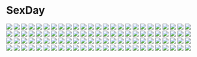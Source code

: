 # SexDay
![](https://konachan.com/image/613017e111fcaffa994c166b9108e806/Konachan.com%20-%209826%20enma_ai%20jigoku_shoujo.jpg)
![](https://konachan.com/jpeg/abd5d26490d883252cf9a5f22d938d8f/Konachan.com%20-%2091640%20animal%20aqua_hair%20enomoto_yoshika%20game_cg%20suzukaze_no_melt%20tenmaso%20whirlpool%20yellow_eyes.jpg)
![](https://konachan.com/jpeg/dfa8253a16b491445c6db312ddb78b49/Konachan.com%20-%20144920%20demon%20koakuma%20red_eyes%20red_hair%20s-ghost%20tie%20touhou%20white%20wings.jpg)
![](https://konachan.com/jpeg/0c87c321caf612e6ce718564f4d38de9/Konachan.com%20-%2089299%202girls%20bow%20brown_eyes%20brown_hair%20fukimin%20futami_ami%20futami_mami%20idolmaster%20necklace%20short_hair%20twins%20white.jpg)
![](https://konachan.com/image/99f99da7ee88558eda6b0ee4b1d8483c/Konachan.com%20-%20110961%20breasts%20cleavage%20gloves%20gray_hair%20katana%20long_hair%20original%20panties%20petals%20purple_eyes%20ryuuri_susuki%20spear%20sword%20underwear%20weapon.jpg)
![](https://konachan.com/image/b85113d3cc7ecadbc5b4cc2119f8dfab/Konachan.com%20-%20201946%20amagi_brilliant_park%20brown_hair%20cait%20gray%20gun%20long_hair%20sento_isuzu%20skirt%20thighhighs%20weapon%20yellow_eyes.jpg)
![](https://konachan.com/jpeg/1d80823790ec6af3981e1e6dbaf3de8a/Konachan.com%20-%20179823%20akaza%20breasts%20cameltoe%20game_cg%20gray_hair%20henshin_3%20may-be_soft%20minakoshi_konami%20nipples%20no_bra%20swimsuit%20third-party_edit%20undressing%20white.jpg)
![](https://konachan.com/image/29c2ae9edf18d001b0162efeb8fddf23/Konachan.com%20-%20101240%20aqua_eyes%20aqua_hair%20glasses%20hatsune_miku%20headphones%20kirin404%20long_hair%20skirt%20vocaloid.jpg)
![](https://konachan.com/jpeg/31b72210853aafa0f5cd1d1347154d66/Konachan.com%20-%20274469%20aliasing%20animal%20bra%20breasts%20candy%20fish%20lollipop%20panties%20pink_hair%20purple_eyes%20short_hair%20tail%20thighhighs%20to_love_ru%20underwater%20underwear%20water.jpg)
![](https://konachan.com/image/f23998befd2efc8923e21319d3a9c17f/Konachan.com%20-%20150211%202girls%20brown_eyes%20brown_hair%20hakurei_reimu%20japanese_clothes%20long_hair%20miko%20panties%20shameimaru_aya%20short_hair%20skirt%20teco_uk%20touhou%20underwear%20wings.jpg)
![](https://konachan.com/image/28f587b64e85eb995e28cbad637b6b60/Konachan.com%20-%2046124%20tagme%20wings.jpg)
![](https://konachan.com/image/3d7eec70b55ffe5f679c421100ed0388/Konachan.com%20-%20178567%20bed%20blush%20bra%20chuunibyou_demo_koi_ga_shitai%21%20eyepatch%20green_eyes%20navel%20panties%20purple_hair%20short_hair%20sweetcloud%20takanashi_rikka%20underwear.jpg)
![](https://konachan.com/image/532e070d2d5aa75d61947121349e4e1d/Konachan.com%20-%20283134%20animal_ears%20anthropomorphism%20japanese_clothes%20kimono%20long_hair%20original%20paper%20pointed_ears%20ryuuri_susuki%20tail.jpg)
![](https://konachan.com/image/1a52d9bd3c99610d847da12f71024894/Konachan.com%20-%20130760%20blue_hair%20cirno%20dress%20par.%20touhou%20water%20wet.jpg)
![](https://konachan.com/image/42faa1a072883d1c95251ab2b4480cd5/Konachan.com%20-%2084047%20bleach%20kuchiki_rukia.jpg)
![](https://konachan.com/image/9349f86f43d723dc7a1bb966e8b8812c/Konachan.com%20-%2043014%20breasts%20nipples%20nude%20pussy%20spread_legs%20uncensored.jpg)
![](https://konachan.com/jpeg/472919b7a112d850a9fa001b34019641/Konachan.com%20-%20273620%20anthropomorphism%20black_hair%20breasts%20girls_frontline%20long_hair%20mo3hig3%20navel%20nude%20onsen%20qbz-95_%28girls_frontline%29%20water%20wet%20yellow_eyes.jpg)
![](https://konachan.com/image/86b0aa0b8a03b27ce71d3e80dfb07d30/Konachan.com%20-%206924%20hiiragi_kagami%20lucky_star%20school_uniform.jpg)
![](https://konachan.com/jpeg/d4941d524eaa77196f0cc7d268789dd0/Konachan.com%20-%20205989%20animal_ears%20bell%20bikini%20black_hair%20foxgirl%20granblue_fantasy%20long_hair%20red_eyes%20sakofu%20swimsuit%20tail%20white%20yuel_%28granblue_fantasy%29.jpg)
![](https://konachan.com/jpeg/c2b9f41e6918b645edaf0f13ec2a0ac3/Konachan.com%20-%20150791%20akinashi_yuu%20fairys%20game_cg%20ima_sugu_onii-chan_ni_imouto_da_tte_iitai%21%20mitani_ayumu.jpg)
![](https://konachan.com/jpeg/81bdf03e99beabb0d1411feeb9b3bf1f/Konachan.com%20-%20122339%20blonde_hair%20bra%20long_hair%20panties%20saburou_%28hgmg%29%20thighhighs%20touhou%20underwear%20yakumo_yukari.jpg)
![](https://konachan.com/image/a0c6e85875b6fe2d1424d678512b02cb/Konachan.com%20-%20201526%20apron%20bed%20black_hair%20breasts%20cleavage%20garter%20green_eyes%20headdress%20long_hair%20maid%20murakami_suigun%20navel%20original%20panties%20underwear%20wristwear.jpg)
![](https://konachan.com/image/cebfc7da22a6f9974a70eda062609adf/Konachan.com%20-%20138936%20animal%20animal_ears%20asteion%20blush%20breast_hold%20breasts%20bunny_ears%20bunnygirl%20cat%20catgirl%20cleavage%20group%20loli%20nude%20onsen%20sacred_heart%20towel%20wet.jpg)
![](https://konachan.com/jpeg/d3b161554bb9b1a1e45333c2fe99463a/Konachan.com%20-%2018015%20amuria%20simoun.jpg)
![](https://konachan.com/image/a6021a582737499538339ff43bf71186/Konachan.com%20-%20141712%20armais_%28me-chan337%29%20barefoot%20bed%20original%20short_hair.jpg)
![](https://konachan.com/jpeg/93412d673874563f2f705f14cf71e7f3/Konachan.com%20-%20273307%20blonde_hair%20blue_eyes%20bow%20dress%20fate_grand_order%20fate_%28series%29%20food%20gothic%20hane_yuki%20hat%20loli%20long_hair%20teddy_bear.jpg)
![](https://konachan.com/image/41f955a46524b3cb78ac9476651a6443/Konachan.com%20-%20132314%20gayprince%20hat%20long_hair%20moon%20touhou%20yagokoro_eirin.jpg)
![](https://konachan.com/image/e5d6b2bbf5afc569894a1263184ff3dd/Konachan.com%20-%20250648%20animal%20aqua_eyes%20building%20cameltoe%20cat%20city%20dress%20glasses%20gloves%20group%20loli%20mirror%20original%20panties%20pantyhose%20ponytail%20red_eyes%20sody%20tattoo%20underwear.jpg)
![](https://konachan.com/image/28b79e8e38974c34bbbc5e6f685b2c28/Konachan.com%20-%20260749%20anus%20ass%20blush%20book%20censored%20cum%20green_eyes%20original%20panties%20pussy%20pussy_juice%20red_hair%20short_hair%20skirt%20spread_legs%20thighhighs%20underwear%20watermark.jpg)
![](https://konachan.com/jpeg/6e5c41a33b5205a7b2ef65be6d198a72/Konachan.com%20-%2068360%20censored%20hat%20jajao%20nipples%20nude%20sex%20touhou%20yakumo_yukari.jpg)
![](https://konachan.com/jpeg/744b61345337225a27ff0c49759bf3ac/Konachan.com%20-%20127611%20bra%20elbow_gloves%20game_cg%20gloves%20hiyoko_strike%21%20kagami_utakata%20maiyora_ririno%20pink_hair%20purple_hair%20school_uniform%20underwear%20yasuyuki.jpg)
![](https://konachan.com/jpeg/5c98ac76f0a9193c0d4000aef6ffe024/Konachan.com%20-%20269335%20anthropomorphism%20book%20brown_eyes%20brown_hair%20couch%20d-style_wed%20glasses%20kneehighs%20melonbooks%20school_uniform%20short_hair%20skirt%20twintails%20watermark.jpg)
![](https://konachan.com/jpeg/795f82b53fe4b7b6797b8ca523862f0c/Konachan.com%20-%20112936%20tagme%20yamashita_shunya.jpg)
![](https://konachan.com/image/608496aaa6344693f517a56a5679d04c/Konachan.com%20-%20300832%20animal_ears%20blush%20bunny_ears%20headband%20long_hair%20navel%20nude%20pon_%28shind_997%29%20purple_eyes%20purple_hair%20twintails%20vocaloid%20voiceroid%20yuzuki_yukari.jpg)
![](https://konachan.com/image/630754d0f3887ca8ef60ab777424399f/Konachan.com%20-%2043423%20kannagi_crazy_shrine_maidens%20nagi%20school_swimsuit%20swimsuit.jpg)
![](https://konachan.com/image/c77dcbdb08e05e5721ec7120827a46de/Konachan.com%20-%2042663%20gaingauge%20redjuice.jpg)
![](https://konachan.com/jpeg/a981f1306322af5ea395d667919e0a89/Konachan.com%20-%20266199%20bikini%20breast_hold%20breasts%20cleavage%20close%20gradient%20huyumitsu%20original%20swimsuit%20third-party_edit.jpg)
![](https://konachan.com/jpeg/0033d9a34481b37b64ff17aae1387459/Konachan.com%20-%20169737%20blood%20brown_eyes%20brown_hair%20glasses%20hewsack%20kuriyama_mirai%20kyoukai_no_kanata%20paper%20planet%20school_uniform%20short_hair%20skirt%20watermark.jpg)
![](https://konachan.com/image/1423a4467e8e2503d92b6b1eaa7db73e/Konachan.com%20-%20248632%20emia_%28castilla%29%20shironeko_project.jpg)
![](https://konachan.com/jpeg/e88957fb6f4b918689903a352763aa93/Konachan.com%20-%20291770%20anal%20anus%20ass%20barefoot%20blonde_hair%20breasts%20lera_pi%20long_hair%20nipples%20nopan%20penis%20pussy%20serah_farron%20sex%20signed%20thighhighs%20uncensored%20watermark.jpg)
![](https://konachan.com/image/97b40a7804f67f05aaa7148d245c3d93/Konachan.com%20-%20162557%20aragaki_ayase%20censored%20kousaka_kyousuke%20male%20ore_no_imouto_ga_konna_ni_kawaii_wake_ga_nai%20penis%20pussy%20school_uniform%20sex.jpg)
![](https://konachan.com/jpeg/c0fcea7fbb378559cd9f6bd9f55a6e81/Konachan.com%20-%20145407%20alcot%20game_cg%20kirihara_saori%20naka_no_hito_nado_inai%20narumi_yuu.jpg)
![](https://konachan.com/image/89c5b36a5154668fa7aa8530b80d2c65/Konachan.com%20-%20238618%20blush%20breasts%20elbow_gloves%20fate_grand_order%20fate_%28series%29%20gloves%20gray_hair%20hidebuu%20katana%20nipples%20panty_pull%20short_hair%20sword%20thighhighs%20weapon%20wet.jpg)
![](https://konachan.com/image/9d41fb1bf7edbb4a2d8e7bc8d328d22a/Konachan.com%20-%20155753%20kore_ga_watashi_no_goshujin-sama%20kurauchi_anna%20maid%20sawatari_izumi%20sawatari_mitsuki.jpg)
![](https://konachan.com/image/a291d3738a91313d9c4991892793fde7/Konachan.com%20-%2098807%20akiyama_mio%20amakusa_shino%20infinite_stratos%20k-on%21%20kore_wa_zombie_desu_ka%3F%20kumashiro_maya%20saitoyu00%20seitokai_yakuindomo%20shinonono_houki%20white.jpg)
![](https://konachan.com/image/a1482f4879457fdf8a2039c8b24b907e/Konachan.com%20-%2032204%202girls%20loli%20panties%20school_uniform%20tinkle%20underwear.jpg)
![](https://konachan.com/image/0a5228ba9fe5d15350762c0af8baba19/Konachan.com%20-%20131892%20animal_ears%20blood%20foxgirl%20magic%20touhou%20yakumo_ran%20yoshioka_yoshiko.jpg)
![](https://konachan.com/image/90edd6c5b753b68cb5bb03782554ae33/Konachan.com%20-%2093387%20chibi%20close%20hatsune_miku%20vocaloid.jpg)
![](https://konachan.com/jpeg/0ad58240f589e7aebb168732ab8c0152/Konachan.com%20-%20249107%206u_%28eternal_land%29%20aqua_eyes%20ayase_eri%20bikini%20blonde_hair%20blush%20breasts%20cleavage%20cyan%20love_live%21_school_idol_project%20ponytail%20swimsuit%20wristwear.jpg)
![](https://konachan.com/image/21678ca79355929f28a256036c89f8dd/Konachan.com%20-%20280159%20grass%20green%20heriki_%28trkj%29%20original%20polychromatic%20silhouette.jpg)
![](https://konachan.com/image/3d8cb06ba8f5b9eb373dd924ec306bb0/Konachan.com%20-%2022406%20rozen_maiden.jpg)
![](https://konachan.com/image/f2e33e05420e161995eb3f75ed66c2f0/Konachan.com%20-%20112686%20close%20green_eyes%20green_hair%20gumi%20sazanami_shione%20vocaloid.jpg)
![](https://konachan.com/image/9110c23e66b5ba70a668654791d408eb/Konachan.com%20-%20280783%20bow%20brown_eyes%20brown_hair%20cherry_blossoms%20clouds%20dress%20eskimofox%20flowers%20idolmaster%20long_hair%20necklace%20petals%20ponytail%20shimamura_uzuki%20sky%20tree.jpg)
![](https://konachan.com/image/6b1fa33f00ed92f8b4e1b9d9649102a4/Konachan.com%20-%2089061%20boots%20hatsune_miku%20headphones%20kagamine_rin%20megurine_luka%20sakine_meiko%20skirt%20vocaloid.jpg)
![](https://konachan.com/image/06fee59bee6be32419d1f9f1048bf7d6/Konachan.com%20-%20304534%20aqua_eyes%20aqua_hair%20boots%20breasts%20cleavage%20collar%20demon%20leotard%20original%20sand-rain%20short_hair%20succubus%20tail%20thighhighs%20white_hair%20wings%20wristwear.jpg)
![](https://konachan.com/image/1218dc3bc4e32efea915d3b8e9bb190a/Konachan.com%20-%2050575%20armor%20bandage%20berserk%20black_hair%20gloves%20guts%20short_hair%20snow%20sword%20weapon%20winter%20zodd.jpg)
![](https://konachan.com/image/261028deeb1171625efa42454c281321/Konachan.com%20-%20232026%20armor%20brown_eyes%20brown_hair%20league_of_legends%20leona_%28league_of_legends%29%20liang_xing%20long_hair%20realistic%20sword%20watermark%20weapon.jpg)
![](https://konachan.com/image/98d179c17b7ec7193f10edf88bd698bb/Konachan.com%20-%20252518%20anthropomorphism%20diamond_%28houseki_no_kuni%29%20houseki_no_kuni%20tagme_%28artist%29.jpg)
![](https://konachan.com/image/79d9a17907619c5b79792ddfa55e4f39/Konachan.com%20-%20243892%20animated%20bicolored_eyes%20breasts%20cleavage%20horns%20long_hair%20petals%20tears%20vocaloid%20white_hair.gif)
![](https://konachan.com/jpeg/597aec5f74aff0214287ca033eacf833/Konachan.com%20-%20153886%20blush%20bra%20brown_hair%20long_hair%20navel%20open_shirt%20skirt%20tagme%20underwear.jpg)
![](https://konachan.com/jpeg/d6cd6afeb9130da98b05baa15383207e/Konachan.com%20-%20282018%20animal_ears%20ass%20baseball_bat%20blonde_hair%20catgirl%20erect_nipples%20gloves%20original%20ponytail%20red_eyes%20shorts%20thighhighs%20third-party_edit%20tiffy%20watermark.jpg)
![](https://konachan.com/image/ee2b21ec47c4568406ff12c409b5e8aa/Konachan.com%20-%20129892%20aoki_shin%20bunny%20long_hair%20original%20pajamas%20tears.jpg)
![](https://konachan.com/jpeg/273a07f838ea500a43600f509faaeed0/Konachan.com%20-%20132153%20brown_eyes%20brown_hair%20game_cg%20giga%20hotchkiss%20mikage_shizuku%20mikoto_akemi.jpg)
![](https://konachan.com/image/8cbfb57472dd5abcf10a71c823bf6131/Konachan.com%20-%20162490%20black_hair%20boots%20clouds%20dark%20gray_eyes%20mezamero%20original%20sky%20tie.jpg)
![](https://konachan.com/jpeg/0948de147ce86be6cd44560b8258664a/Konachan.com%20-%20164698%203rd_eye%20apron%20ass%20ass_grab%20breasts%20censored%20game_cg%20long_hair%20makita_maki%20nanami_naru%20nipples%20panties%20panty_pull%20pink_hair%20pussy%20underwear.jpg)
![](https://konachan.com/image/c2c4acb4788755faeac687931dac3254/Konachan.com%20-%20169521%20akatonbo%20blonde_hair%20boots%20bow%20dangan-ronpa%20enoshima_junko%20long_hair%20skirt%20tie%20twintails.jpg)
![](https://konachan.com/image/e2cc0abcccd4c6374335c3c1940857da/Konachan.com%20-%2037610%20all_male%20close%20glasses%20male%20mobile_suit_gundam%20mobile_suit_gundam_00%20tieria_erde.jpg)
![](https://konachan.com/jpeg/ca06a533e492c502bc07d8713b4414c1/Konachan.com%20-%2099696%20building%20clouds%20game_cg%20grass%20grisaia_no_kajitsu%20nobody%20park%20scenic%20tree.jpg)
![](https://konachan.com/image/4e932200812996b694ab399075eed8d7/Konachan.com%20-%20293496%20breasts%20horns%20long_hair%20nude%20original%20red_eyes%20tatapopo%20twintails%20white_hair.jpg)
![](https://konachan.com/image/a1db5d6731ddc6423911430e1d7a791b/Konachan.com%20-%2025818%20mai-hime%20minagi_mikoto.jpg)
![](https://konachan.com/image/c769c1cfdee121d47f875e75a856eca2/Konachan.com%20-%20129818%2077%20amane_ruru%20animal%20blue_hair%20brown_hair%20cat%20chibi%20flowers%20game_cg%20green_eyes%20green_hair%20long_hair%20pink_hair%20red_hair%20short_hair%20whirlpool.jpg)
![](https://konachan.com/jpeg/71f48826575a1600a2d5cc588a7dbe64/Konachan.com%20-%2046805%20chibi%20chrome_shelled_regios%20felli_loss%20transparent.jpg)
![](https://konachan.com/image/aa04125f8caee414f2295f590cf8106e/Konachan.com%20-%2056064%20%26love%20ass%20breast_hold%20breasts%20erect_nipples%20miru_%28%26love%29%20nipples%20nude%20open_shirt%20panties%20scan%20shiina_mayuki%20topless%20underwear%20yuyi.jpg)
![](https://konachan.com/jpeg/628c9e6d1de51e48c8d03f6a49f4876f/Konachan.com%20-%20200109%20animal%20bubbles%20fish%20purple_eyes%20purple_hair%20short_hair%20stockings%20water.jpg)
![](https://konachan.com/image/4a59c027165356e2f27d39049b89e6dc/Konachan.com%20-%2070232%20gray_hair%20japanese_clothes%20miko%20red_eyes%20ribbons%20vocaloid%20yowane_haku.jpg)
![](https://konachan.com/image/a4710bdcad730d8b47b6038086a1bd90/Konachan.com%20-%20116785%20aqua_eyes%20aqua_hair%20blush%20cameltoe%20cum%20gym_uniform%20kneehighs%20mifune_ryuuko%20school_swimsuit%20swimsuit%20thighhighs%20touwa_erio%20twintails.jpg)
![](https://konachan.com/image/dbbf851a80c8c9d64c2ed50b583e0613/Konachan.com%20-%2023946%20kanon%20kawasumi_mai.jpg)
![](https://konachan.com/jpeg/b798c7e8e90a62737a841e034862f7ee/Konachan.com%20-%20150570%20aneimo_neo_%7Esecond_sisters%7E%20bikini%20breasts%20cleavage%20purple_eyes%20shinonome_kazuhiko%20short_hair%20swimsuit%20takami_toudou%20yellow.jpg)
![](https://konachan.com/jpeg/d2380b86ab691b69cf89895850f2fee9/Konachan.com%20-%2034669%20hiiragi_kagami%20lucky_star.jpg)
![](https://konachan.com/image/a06105f71e9c90c4192b918a5c168aaf/Konachan.com%20-%20267111%20anthropomorphism%20ass%20black_hair%20blush%20dark_skin%20hat%20heart%20kantai_collection%20kusaka_souji%20nude%20purple_eyes%20sex%20short_hair%20takao_%28kancolle%29%20wet.jpg)
![](https://konachan.com/image/ea6eb11bdd226d9bf4e37e9a0f9fcb28/Konachan.com%20-%2049807%20all_male%20koizumi_itsuki%20kyon%20male%20nishiya_futoshi%20sky%20suzumiya_haruhi_no_yuutsu.jpg)
![](https://konachan.com/image/696d87d518a061378b1893066a0213bf/Konachan.com%20-%2020173%20higurashi_no_naku_koro_ni%20sonozaki_mion%20sonozaki_shion.jpg)
![](https://konachan.com/jpeg/1d54a31039ec9bca2f56d7cc1ba943b1/Konachan.com%20-%20157327%20pietani397_%28yamabuki%29%20shameimaru_aya%20touhou%20tree%20wings.jpg)
![](https://konachan.com/jpeg/6e94037cb849e1c5c3f11cf8f639eee1/Konachan.com%20-%20293899%20anthropomorphism%20breasts%20cum%20laoan%20nipples%20nude%20pussy%20red_eyes%20spread_pussy%20uncensored%20vittorio_veneto%20white_hair%20zhanjian_shaonu.jpg)
![](https://konachan.com/jpeg/625b035137ccad1cfd49af4bc6de924b/Konachan.com%20-%20238309%20blush%20breasts%20brown_eyes%20gray_hair%20nipples%20panties%20pussy%20sblack%20scarf%20spread_legs%20star_ocean%20star_ocean_3%20tattoo%20thighhighs%20underwear%20wet.jpg)
![](https://konachan.com/image/bee31a24bb801f6afe102f41cd39a18d/Konachan.com%20-%20163864%20animal_ears%20foxgirl%20glasses%20japanese_clothes%20long_hair%20miko%20original%20short_hair%20tail%20toi8%20tree.jpg)
![](https://konachan.com/jpeg/10a0f66e8a5ab4a1c0c29fceac8e6fdd/Konachan.com%20-%20122585%20cygnus%20food%20game_cg%20kikouyoku_senki_gin_no_toki_no_corona%20male%20odagiri_corona%20odagiri_touka.jpg)
![](https://konachan.com/image/8cc5675acb6ca4b535d771cc7edfd684/Konachan.com%20-%2037885%20animal%20black_star%20blair%20cat%20death_the_kid%20elizabeth_thompson%20maka_albarn%20nakatsukasa_tsubaki%20patricia_thompson%20soul_eater%20soul_eater_evans.jpg)
![](https://konachan.com/jpeg/3be922b87c0c0adab15b38d08156be84/Konachan.com%20-%20257494%202girls%20aqua_eyes%20asami_asami%20blue_hair%20blush%20brown_hair%20fujisaki_haruka%20game_cg%20hibiki_works%20japanese_clothes%20miko%20natural_vacation%20purple_eyes.jpg)
![](https://konachan.com/image/4e38605488a830a289f11c3444ed0243/Konachan.com%20-%20260802%20anthropomorphism%20aqua_eyes%20azur_lane%20breasts%20food%20fruit%20gloves%20japanese_clothes%20long_hair%20maya_g%20orange_%28fruit%29%20petals%20white_hair.jpg)
![](https://konachan.com/jpeg/55aefe1c879a163d0b55765e4cf4efd8/Konachan.com%20-%20233144%20blush%20bow%20braids%20christmas%20drink%20fire%20flowers%20food%20ichi_ni_ichi%20logo%20loli%20pointed_ears%20red_eyes%20red_hair%20ribbons%20short_hair%20tree%20watermark%20winter.jpg)
![](https://konachan.com/jpeg/c568dee8703089423904553021c29d89/Konachan.com%20-%20244253%20black_hair%20blush%20headband%20jam_%28jam0601%29%20kasumigaoka_utaha%20long_hair%20pantyhose%20pink_eyes%20saenai_heroine_no_sodatekata%20school_uniform%20skirt%20waifu2x.jpg)
![](https://konachan.com/image/3f395a33c1bcf729fcc6aad5af644e36/Konachan.com%20-%208160%20air%20kamio_misuzu.jpg)
![](https://konachan.com/image/861fe010d209233dae22d925f8aee39a/Konachan.com%20-%20210719%20bloomers%20blue_hair%20blush%20brown_eyes%20headdress%20long_hair%20navel%20original%20ribbons%20umi_no_mizu.jpg)
![](https://konachan.com/image/1c3e833e05cf8a0eb980fafd57b6d707/Konachan.com%20-%20113758%20apron%20armor%20bow%20braids%20buront%20crossover%20fifiruu%20final_fantasy%20gray_hair%20izayoi_sakuya%20knife%20maid%20pointed_ears%20red_eyes%20short_hair%20touhou%20weapon.jpg)
![](https://konachan.com/image/4d732978df789b845baaea3a11c7cf07/Konachan.com%20-%2068679%20akita_neru%20caffein%20gloves%20group%20hachune_miku%20kagamine_rin%20kaito%20kasane_teto%20long_hair%20male%20meiko%20short_hair%20twintails%20utau%20vocaloid%20yowane_haku.jpg)
![](https://konachan.com/image/f8e47bababa8fca9e86d751f03e79425/Konachan.com%20-%2096075%20all_male%20animal%20anthropomorphism%20axis_powers_hetalia%20bird%20clouds%20flowers%20male%20rose%20sky%20spain_%28hetalia%29%20suit%20tie%20wings.jpg)
![](https://konachan.com/image/1c3c197974fd05070adf654b1eba8f93/Konachan.com%20-%2016372%20darker_than_black%20hei%20yin.jpg)
![](https://konachan.com/image/3e0461460ae6e8501dc357d348451e62/Konachan.com%20-%20180552%20barefoot%20book%20brown_hair%20leaves%20long_hair%20nopan%20original%20red_eyes%20school_uniform%20skirt%20thighhighs%20yoshino_ryou.jpg)
![](https://konachan.com/image/58165620244f783e11dcf5ebad91d261/Konachan.com%20-%2070107%20cosplay%20demon%20group%20halloween%20hatsune_miku%20hoodie%20kagamine_len%20kagamine_rin%20kaito%20male%20megurine_luka%20meiko%20twintails%20vocaloid%20witch.jpg)
